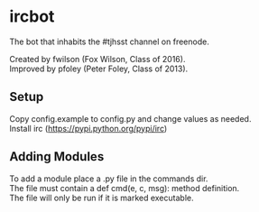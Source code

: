 ircbot
======

The bot that inhabits the #tjhsst channel on freenode.

Created by fwilson (Fox Wilson, Class of 2016).  
Improved by pfoley (Peter Foley, Class of 2013).

Setup
-----
Copy config.example to config.py and change values as needed.  
Install irc (https://pypi.python.org/pypi/irc)

Adding Modules
--------------
To add a module place a <mod>.py file in the commands dir.  
The file must contain a def cmd(e, c, msg): method definition.  
The file will only be run if it is marked executable.
